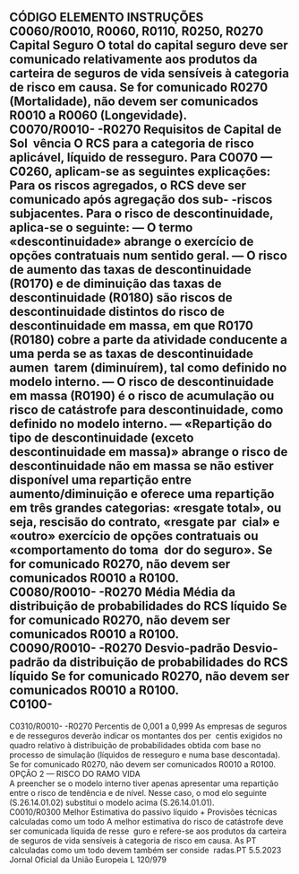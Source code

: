  
CÓDIGO  ELEMENTO  INSTRUÇÕES  
C0060/R0010, 
R0060, R0110, 
R0250, R0270  Capital Seguro  O total do capital seguro deve ser comunicado relativamente aos produtos da 
carteira de seguros de vida sensíveis à categoria de risco em causa. 
Se for comunicado R0270 (Mortalidade), não devem ser comunicados R0010 a 
R0060 (Longevidade).  
C0070/R0010- 
-R0270  Requisitos de Capital de Sol ­
vência  O RCS para a categoria de risco aplicável, líquido de resseguro. 
Para C0070 — C0260, aplicam-se as seguintes explicações: 
Para os riscos agregados, o RCS deve ser comunicado após agregação dos sub- 
-riscos subjacentes. 
Para o risco de descontinuidade, aplica-se o seguinte: 
— O termo «descontinuidade» abrange o exercício de opções contratuais num 
sentido geral. 
— O risco de aumento das taxas de descontinuidade (R0170) e de diminuição 
das taxas de descontinuidade (R0180) são riscos de descontinuidade distintos 
do risco de descontinuidade em massa, em que R0170 (R0180) cobre a parte 
da atividade conducente a uma perda se as taxas de descontinuidade aumen ­
tarem (diminuírem), tal como definido no modelo interno. 
— O risco de descontinuidade em massa (R0190) é o risco de acumulação ou 
risco de catástrofe para descontinuidade, como definido no modelo interno. 
— «Repartição do tipo de descontinuidade (exceto descontinuidade em massa)» 
abrange o risco de descontinuidade não em massa se não estiver disponível 
uma repartição entre aumento/diminuição e oferece uma repartição em três 
grandes categorias: «resgate total», ou seja, rescisão do contrato, «resgate par ­
cial» e «outro» exercício de opções contratuais ou «comportamento do toma ­
dor do seguro». 
Se for comunicado R0270, não devem ser comunicados R0010 a R0100.  
C0080/R0010- 
-R0270  Média  Média da distribuição de probabilidades do RCS líquido 
Se for comunicado R0270, não devem ser comunicados R0010 a R0100.  
C0090/R0010- 
-R0270  Desvio-padrão  Desvio-padrão da distribuição de probabilidades do RCS líquido 
Se for comunicado R0270, não devem ser comunicados R0010 a R0100.  
C0100- 
- 
C0310/R0010- 
-R0270  Percentis de 0,001 a 0,999  As empresas de seguros e de resseguros deverão indicar os montantes dos per ­
centis exigidos no quadro relativo à distribuição de probabilidades obtida com 
base no processo de simulação (líquidos de resseguro e numa base descontada). 
Se for comunicado R0270, não devem ser comunicados R0010 a R0100.  
OPÇÃO 2 — RISCO DO RAMO VIDA  
A preencher se o modelo interno tiver apenas apresentar uma repartição entre o risco de tendência e de nível. Nesse caso, o mod elo 
seguinte (S.26.14.01.02) substitui o modelo acima (S.26.14.01.01).  
C0010/R0300  Melhor Estimativa do passivo 
líquido + Provisões técnicas 
calculadas como um todo  A melhor estimativa do risco de catástrofe deve ser comunicada líquida de resse ­
guro e refere-se aos produtos da carteira de seguros de vida sensíveis à categoria 
de risco em causa. As PT calculadas como um todo devem também ser conside ­
radas.PT  5.5.2023 Jornal Oficial da União Europeia L 120/979